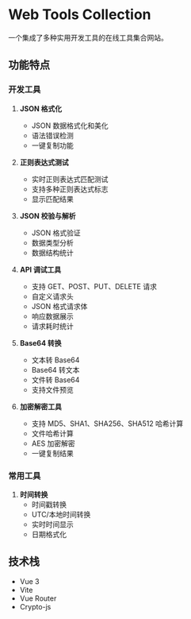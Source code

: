 # Web Tools Collection

一个集成了多种实用开发工具的在线工具集合网站。

## 功能特点

### 开发工具

1. **JSON 格式化**
   - JSON 数据格式化和美化
   - 语法错误检测
   - 一键复制功能

2. **正则表达式测试**
   - 实时正则表达式匹配测试
   - 支持多种正则表达式标志
   - 显示匹配结果

3. **JSON 校验与解析**
   - JSON 格式验证
   - 数据类型分析
   - 数据结构统计

4. **API 调试工具**
   - 支持 GET、POST、PUT、DELETE 请求
   - 自定义请求头
   - JSON 格式请求体
   - 响应数据展示
   - 请求耗时统计

5. **Base64 转换**
   - 文本转 Base64
   - Base64 转文本
   - 文件转 Base64
   - 支持文件预览

6. **加密解密工具**
   - 支持 MD5、SHA1、SHA256、SHA512 哈希计算
   - 文件哈希计算
   - AES 加密解密
   - 一键复制结果

### 常用工具

1. **时间转换**
   - 时间戳转换
   - UTC/本地时间转换
   - 实时时间显示
   - 日期格式化

## 技术栈

- Vue 3
- Vite
- Vue Router
- Crypto-js

